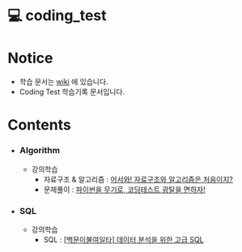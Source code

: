 # 💻 coding_test
# Notice
* 학습 문서는 [wiki](https://github.com/js0221/test/wiki) 에 있습니다.
* Coding Test 학습기록 문서입니다.

# Contents
* ### Algorithm
  * 강의학습
    * 자료구조 & 알고리즘 : [어서와! 자료구조와 알고리즘은 처음이지?](https://github.com/js0221/test/wiki/DS&A_어서와!-자료구조와-알고리즘은-처음이지%3F)
    * 문제풀이 : [파이썬을 무기로, 코딩테스트 광탈을 면하자!](https://github.com/js0221/test/wiki/이시윤_%5BPython-문제풀이%5D-파이썬을-무기로,-코딩테스트-광탈을-면하자!)

* ### SQL
  * 강의학습
    * SQL : [[백문이불여일타] 데이터 분석을 위한 고급 SQL](https://github.com/js0221/test/wiki/데이터리안_%5B백문이불여일타%5D-데이터-분석을-위한-고급-SQL)
